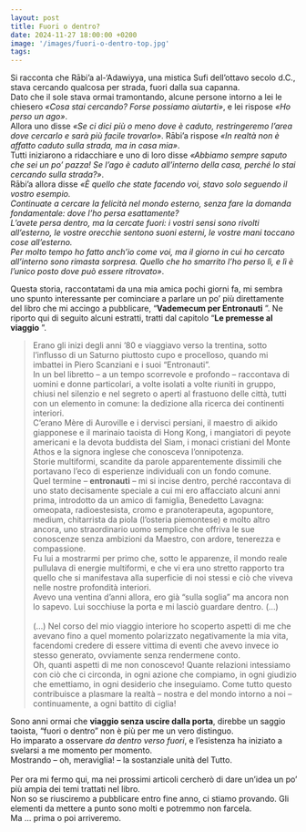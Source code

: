 ```yaml
---
layout: post
title: Fuori o dentro?
date: 2024-11-27 18:00:00 +0200
image: '/images/fuori-o-dentro-top.jpg'
tags:
---
```


Si racconta che Rābi’a al-‘Adawiyya, una mistica Sufi dell’ottavo secolo d.C., stava cercando qualcosa per strada, fuori dalla sua capanna. <br/> 
Dato che il sole stava ormai tramontando, alcune persone intorno a lei le chiesero *«Cosa stai cercando? Forse possiamo aiutarti»*, e lei rispose *«Ho perso un ago»*.  <br/> 
Allora uno disse *«Se ci dici più o meno dove è caduto, restringeremo l’area dove cercarlo e sarà più facile trovarlo»*. Rābi’a rispose *«In realtà non è affatto caduto sulla strada, ma in casa mia»*. <br/> 
Tutti iniziarono a ridacchiare e uno di loro disse *«Abbiamo sempre saputo che sei un po’ pazza! Se l’ago è caduto all’interno della casa, perché lo stai cercando sulla strada?»*. <br/> 
Rābi’a allora disse *«È quello che state facendo voi, stavo solo seguendo il vostro esempio.*  <br/> *Continuate a cercare la felicità nel mondo esterno, senza fare la domanda fondamentale: dove l’ho persa esattamente?*  <br/> *L’avete persa dentro, ma la cercate fuori: i vostri sensi sono rivolti all’esterno, le vostre orecchie sentono suoni esterni, le vostre mani toccano cose all’esterno.*  <br/> *Per molto tempo ho fatto anch’io come voi, ma il giorno in cui ho cercato all’interno sono rimasta sorpresa. Quello che ho smarrito l’ho perso lì, e lì è l’unico posto dove può essere ritrovato»*.

Questa storia, raccontatami da una mia amica pochi giorni fa, mi sembra uno spunto interessante per cominciare a parlare un po’ più direttamente del libro che mi accingo a pubblicare, “**Vademecum per Entronauti** ”. Ne riporto qui di seguito alcuni estratti, tratti dal capitolo “**Le premesse al viaggio** ”.

> Erano gli inizi degli anni ’80 e viaggiavo verso la trentina, sotto l’influsso di un Saturno piuttosto cupo e procelloso, quando mi imbattei in Piero Scanziani e i suoi “Entronauti”. <br/> 
In un bel libretto – a un tempo scorrevole e profondo – raccontava di uomini e donne particolari, a volte isolati a volte riuniti in gruppo, chiusi nel silenzio e nel segreto o aperti al frastuono delle città, tutti con un elemento in comune: la dedizione alla ricerca dei continenti interiori.  <br/> 
C’erano Mère di Auroville e i dervisci persiani, il maestro di aikido giapponese e il marinaio taoista di Hong Kong, i mangiatori di peyote americani e la devota buddista del Siam, i monaci cristiani del Monte Athos e la signora inglese che conosceva l’onnipotenza. <br/> 
Storie multiformi, scandite da parole apparentemente dissimili che portavano l’eco di esperienze individuali con un fondo comune.  <br/> 
Quel termine – **entronauti**  – mi si incise dentro, perché raccontava di uno stato decisamente speciale a cui mi ero affacciato alcuni anni prima, introdotto da un amico di famiglia, Benedetto Lavagna: omeopata, radioestesista, cromo e pranoterapeuta, agopuntore, medium, chitarrista da piola (l’osteria piemontese) e molto altro ancora, uno straordinario uomo semplice che offriva le sue conoscenze senza ambizioni da Maestro, con ardore, tenerezza e compassione.  <br/> 
Fu lui a mostrarmi per primo che, sotto le apparenze, il mondo reale pullulava di energie multiformi, e che vi era uno stretto rapporto tra quello che si manifestava alla superficie di noi stessi e ciò che viveva nelle nostre profondità interiori. <br/> 
Avevo una ventina d’anni allora, ero già “sulla soglia” ma ancora non lo sapevo. Lui socchiuse la porta e mi lasciò guardare dentro. (…) <br/><br/> 
(…) Nel corso del mio viaggio interiore ho scoperto aspetti di me che avevano fino a quel momento polarizzato negativamente la mia vita, facendomi credere di essere vittima di eventi che avevo invece io stesso generato, ovviamente senza rendermene conto.  <br/> 
Oh, quanti aspetti di me non conoscevo! Quante relazioni intessiamo con ciò che ci circonda, in ogni azione che compiamo, in ogni giudizio che emettiamo, in ogni desiderio che inseguiamo. Come tutto questo contribuisce a plasmare la realtà – nostra e del mondo intorno a noi – continuamente, a ogni battito di ciglia! 

Sono anni ormai che **viaggio senza uscire dalla porta**, direbbe un saggio taoista, “fuori o dentro” non è più per me un vero distinguo.  <br/> 
Ho imparato a osservare *da dentro verso fuori*, e l’esistenza ha iniziato a svelarsi a me momento per momento. <br/> 
Mostrando – oh, meraviglia! – la sostanziale unità del Tutto. <br/> 
 <br/> 
Per ora mi fermo qui, ma nei prossimi articoli cercherò di dare un’idea un po’ più ampia dei temi trattati nel libro. <br/> 
Non so se riusciremo a pubblicare entro fine anno, ci stiamo provando. Gli elementi da mettere a punto sono molti e potremmo non farcela.  <br/> 
Ma … prima o poi arriveremo. <br/> 

